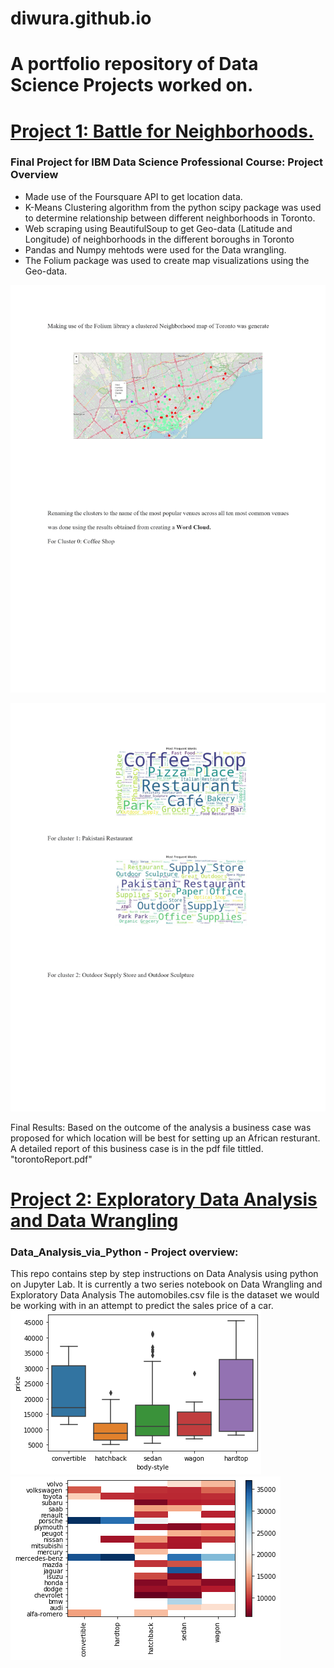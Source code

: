 # diwura.github.io
# A portfolio repository of Data Science Projects worked on.


# [Project 1: Battle for Neighborhoods.](https://github.com/Diwura/Capstone-Project-IBM-)
### Final Project for IBM Data Science Professional Course: Project Overview
* Made use of the Foursquare API to get location data.
* K-Means Clustering algorithm from the python scipy package was used to determine relationship between different neighborhoods in Toronto.
* Web scraping using BeautifulSoup to get Geo-data (Latitude and Longitude) of neighborhoods in the different boroughs in Toronto
* Pandas and Numpy mehtods were used for the Data wrangling.
* The Folium package was used to create map visualizations using the Geo-data.

![](https://github.com/Diwura/diwura.github.io/blob/main/images/toronto_map.png)

![](https://github.com/Diwura/diwura.github.io/blob/main/images/Toronto_word.png)

<p> Final Results: Based on the outcome of the analysis a business case was proposed for which location will be best for setting up an African resturant. A detailed report of this business case is in the pdf file tittled. "torontoReport.pdf"</p>

# [Project 2: Exploratory Data Analysis and Data Wrangling](https://github.com/Diwura/Data_Analysis_via_Python)
### Data_Analysis_via_Python - Project overview:
This repo contains step by step instructions on Data Analysis using python on Jupyter Lab. It is currently a two series notebook on Data Wrangling and Exploratory Data Analysis
The automobiles.csv file is the dataset we would be working with in an attempt to predict the sales price of a car.
![](https://github.com/Diwura/diwura.github.io/blob/main/images/EDA1.png)
![](https://github.com/Diwura/diwura.github.io/blob/main/images/EDA2.png)
